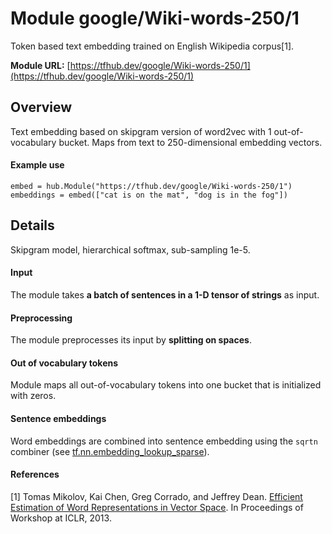 # Module google/Wiki-words-250/1
Token based text embedding trained on English Wikipedia corpus[1].

**Module URL:** [https://tfhub.dev/google/Wiki-words-250/1](https://tfhub.dev/google/Wiki-words-250/1)

## Overview

Text embedding based on skipgram version of word2vec with 1 out-of-vocabulary
bucket. Maps from text to 250-dimensional embedding vectors.

#### Example use
```
embed = hub.Module("https://tfhub.dev/google/Wiki-words-250/1")
embeddings = embed(["cat is on the mat", "dog is in the fog"])
```

## Details
Skipgram model, hierarchical softmax, sub-sampling 1e-5.

#### Input
The module takes **a batch of sentences in a 1-D tensor of strings** as input.

#### Preprocessing
The module preprocesses its input by **splitting on spaces**.

#### Out of vocabulary tokens
Module maps all out-of-vocabulary tokens into one bucket that is initialized
with zeros.

#### Sentence embeddings
Word embeddings are combined into sentence embedding using the `sqrtn` combiner
(see [tf.nn.embedding_lookup_sparse](https://www.tensorflow.org/versions/master/api_docs/python/tf/nn/embedding_lookup_sparse)).

#### References
[1] Tomas Mikolov, Kai Chen, Greg Corrado, and Jeffrey Dean.
[Efficient Estimation of Word Representations in Vector Space](https://arxiv.org/abs/1301.3781).
In Proceedings of Workshop at ICLR, 2013.
